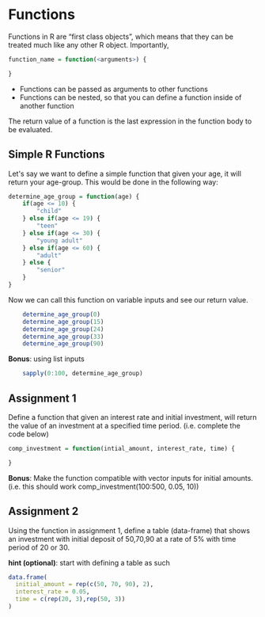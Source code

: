 # Functions

Functions in R are “first class objects”, which means that they can be treated much like any other R object.  Importantly,

```r
function_name = function(<arguments>) {

}
```

- Functions can be passed as arguments to other functions
- Functions can be nested, so that you can define a function inside of another function

The return value of a function is the last expression in the function body to be evaluated.

## Simple R Functions

Let's say we want to define a simple function that given your age, it will return your age-group. This would be done in the following way:

```r
determine_age_group = function(age) {
    if(age <= 10) {
        "child"
    } else if(age <= 19) {
        "teen"
    } else if(age <= 30) {
        "young adult"
    } else if(age <= 60) {
        "adult"
    } else {
        "senior"
    }
}
```

Now we can call this function on variable inputs and see our return value.

```r
    determine_age_group(0)
    determine_age_group(15)
    determine_age_group(24)
    determine_age_group(33)
    determine_age_group(90)
```

**Bonus**: using list inputs

```r
    sapply(0:100, determine_age_group)
```

## Assignment 1

Define a function that given an interest rate and initial investment, will return the value of an investment at a specified time period. (i.e. complete the code below)


```r
comp_investment = function(intial_amount, interest_rate, time) {

}
```

**Bonus**: Make the function compatible with vector inputs for initial amounts.(i.e. this should work comp_investment(100:500, 0.05, 10))

## Assignment 2

Using the function in assignment 1, define a table (data-frame) that shows an investment with initial deposit of 50,70,90 at a rate of 5% with time period of 20 or 30.

**hint (optional)**: start with defining a table as such

```r
data.frame(
  initial_amount = rep(c(50, 70, 90), 2),
  interest_rate = 0.05,
  time = c(rep(20, 3),rep(50, 3))
)
```
